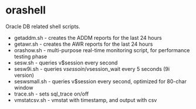 orashell
========
Oracle DB related shell scripts.

* getaddm.sh - creates the ADDM reports for the last 24 hours
* getawr.sh - creates the AWR reports for the last 24 hours
* orashow.sh - multi-purpose real-time monitoring script, for performance testing phase
* sesw.sh - queries v$session every second
* sesw9i.sh - queries v$sessoin/v$session_wait every 5 seconds (9i version)
* seswsmall.sh - queries v$session every second, optimized for 80-char window
* trace.sh - sets sql_trace on/off
* vmstatcsv.sh - vmstat with timestamp, and output with csv
